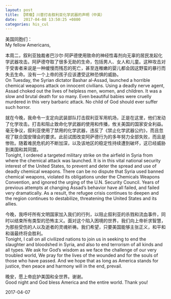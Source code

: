 ```yaml
---
layout: post
title: 【转载】川普打击叙利亚化学武器的声明（中英）
date:   2017-04-08 13:50:25 +0800
categories: his_cul
---
```

美国同胞们：  
My fellow Americans,

本周二，叙利亚独裁者巴沙尔·阿萨德使用致命的神经性毒剂向无辜的居民发起化学武器攻击。阿萨德夺取了很多无助的生命，包括男人、女人和儿童。这种攻击对于受害者来说是一种缓慢而残忍的死亡，甚至连稚嫩的婴儿都会因这野蛮的暴行而失去生命。没有一个上帝的孩子应该遭受这种恐惧的威胁。  
On Tuesday, the Syrian dictator Bashar al-Assad, launched a horrible chemical weapons attack on innocent civilians. Using a deadly nerve agent, Assad choked out the lives of helpless men, women, and children. It was a slow and brutal death for so many. Even beautiful babies were cruelly murdered in this very barbaric attack. No child of God should ever suffer such horror.

就在今晚，我命令一支定向武装部队打击叙利亚军用机场，正是在这里，他们发动了化学攻击。打击和阻止致命化学武器的使用和传播，攸关美国的国家安全利益。毫无争议，叙利亚使用了禁用的化学武器，违反了《禁止化学武器公约》，而且忽视了联合国安理会的要求。此前试图改变阿萨德行为的多年努力全部失败，而且是惨败。随着难民危机的不断加深，以及该地区的稳定性持续遭到破坏，这已经威胁到美国和其同盟。     
Tonight, I ordered a targeted military strike on the airfield in Syria from where the chemical attack was launched. It is in this vital national security interest of the United States, to prevent and deter the spread and use of deadly chemical weapons. There can be no dispute that Syria used banned chemical weapons, violated its obligations under the Chemicals Weapons Convention, and ignored the urging of the U.N. Security Council. Years of previous attempts at changing Assad’s behavior have all failed, and failed very dramatically. As a result, the refugee crisis continues to deepen and the region continues to destabilize, threatening the United States and its allies. 

今晚，我呼吁所有文明国家加入我们的行列，以阻止叙利亚的杀戮和流血事件，同时以结束所有类型的恐怖主义。面对这个陷入困境的世界，我们向上帝祈求智慧，为那些受伤的人以及逝者的灵魂祈祷。我们希望，只要美国能够主张正义，和平和和谐最终将会胜利。  
Tonight, I call on all civilized nations to join us in seeking to end the slaughter and bloodshed in Syria, and also to end terrorism of all kinds and all types. We ask for God’s wisdom as we face the challenge of our very troubled world, We pray for the lives of the wounded and for the souls of those who have passed. And we hope that as long as America stands for justice, then peace and harmony will in the end, prevail.

晚安，愿上帝庇护美国和全世界。谢谢。  
Good night and God bless America and the entire world. Thank you!

2017-04-07

